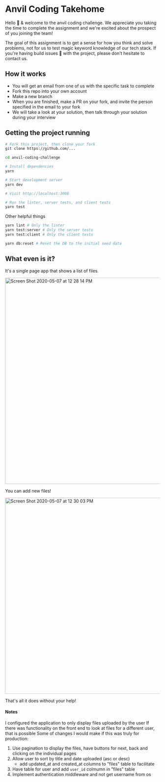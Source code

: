 # Anvil Coding Takehome
Hello 👋 & welcome to the anvil coding challenge. We appreciate you taking the time to complete the assignment and we're excited about the prospect of you joining the team!

The goal of this assignment is to get a sense for how you think and solve problems, not for us to test magic keyword knowledge of our tech stack. If you're having build issues 🔧 with the project, please don't hesitate to contact us.

## How it works

* You will get an email from one of us with the specific task to complete
* Fork this repo into your own account
* Make a new branch
* When you are finished, make a PR on your fork, and invite the person specified in the email to your fork
* We will take a look at your solution, then talk through your solution during your interview

## Getting the project running

```bash
# Fork this project, then clone your fork
git clone https://github.com/...

cd anvil-coding-challenge

# Install dependencies
yarn

# Start development server
yarn dev

# Visit http://localhost:3000

# Run the linter, server tests, and client tests
yarn test
```

Other helpful things

```bash
yarn lint # Only the linter
yarn test:server # Only the server tests
yarn test:client # Only the client tests

yarn db:reset # Reset the DB to the initial seed data
```

## What even is it?

It's a single page app that shows a list of files.

<img width="669" alt="Screen Shot 2020-05-07 at 12 28 14 PM" src="https://user-images.githubusercontent.com/69169/81336579-71df3300-905e-11ea-888a-acccc1344b36.png">

You can add new files!

<img width="636" alt="Screen Shot 2020-05-07 at 12 30 03 PM" src="https://user-images.githubusercontent.com/69169/81336645-8cb1a780-905e-11ea-86ce-f882a2d5fd46.png">

That's all it does without your help!


#### Notes
I configured the application to only display files uploaded by the user
If there was functionality on the front end to look at files for a different user, that is possible
Some of changes I would make if this was truly for production:
1) Use pagination to display the files, have buttons for next, back and clicking on the individual pages
2) Allow user to sort by title and date uploaded (asc or desc)
    - add updated_at and created_at columns to "files" table to facilitate
3) Have table for user and add `user_id` colmumn in "files" table
4) Implement authentication middleware and not get username from os
